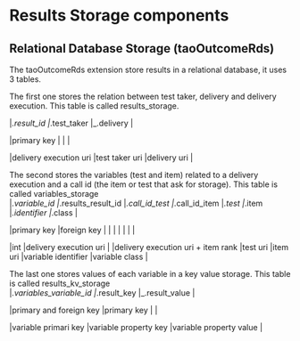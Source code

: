 <!--
created_at: '2015-07-24 14:41:27'
updated_at: '2015-07-27 09:29:43'
authors:
    - 'Antoine Robin'
tags:
    - 'Documentation for core components'
-->

Results Storage components
==========================

Relational Database Storage (taoOutcomeRds)
-------------------------------------------

The taoOutcomeRds extension store results in a relational database, it uses 3 tables.<br/>

The first one stores the relation between test taker, delivery and delivery execution. This table is called results_storage.<br/>

|*.result_id |*.test_taker |_.delivery |<br/>

|primary key | | |<br/>

|delivery execution uri |test taker uri |delivery uri |

The second stores the variables (test and item) related to a delivery execution and a call id (the item or test that ask for storage). This table is called variables_storage\
|*.variable_id |*.results_result_id |*.call_id_test |*.call_id_item |*.test |*.item |*.identifier |*.class |<br/>

|primary key |foreign key | | | | | | |<br/>

|int |delivery execution uri | |delivery execution uri + item rank |test uri |item uri |variable identifier |variable class |

The last one stores values of each variable in a key value storage. This table is called results_kv_storage\
|*.variables_variable_id |*.result_key |_.result_value |<br/>

|primary and foreign key |primary key | |<br/>

|variable primari key |variable property key |variable property value |


